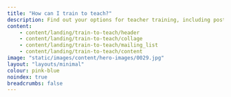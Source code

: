 ```yaml
---
title: "How can I train to teach?"
description: Find out your options for teacher training, including postgraduate teacher training, undergraduate teacher training, and the assessment only route to QTS.
content:
    - content/landing/train-to-teach/header
    - content/landing/train-to-teach/collage
    - content/landing/train-to-teach/mailing_list
    - content/landing/train-to-teach/content
image: "static/images/content/hero-images/0029.jpg"
layout: "layouts/minimal"
colour: pink-blue
noindex: true
breadcrumbs: false
---
```

